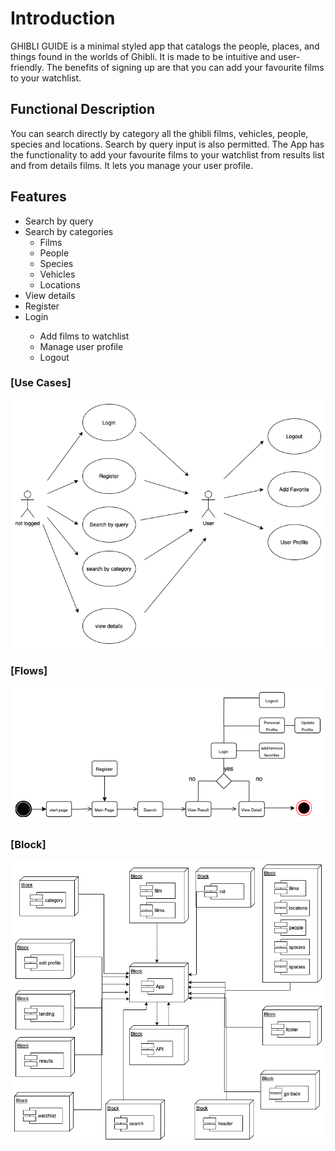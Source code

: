 # Introduction

GHIBLI GUIDE is a minimal styled app that catalogs the people, places, and things found in the worlds of Ghibli. It is made to be intuitive and user-friendly. The benefits of signing up are that you can add your favourite films to your watchlist.

## Functional Description

You can search directly by category all the ghibli films, vehicles, people, species and locations. Search by query input is also permitted.
The App has the functionality to add your favourite films to your watchlist from results list and from details films. It lets you manage your user profile.


## Features

<ul>
    <li>Search by query</li>
    <li>Search by categories
        <ul>
            <li>Films</li>
            <li>People</li>
            <li>Species</li>
            <li>Vehicles</li>
            <li>Locations</li>
        </ul>
    </li>
    <li>View details</li>
    <li>Register</li>
    <li>Login</li>
    <ul>
        <li>Add films to watchlist</li>
        <li>Manage user profile</li>
        <li>Logout</li>
    </ul>
</ul>

### [Use Cases] 

![](images/ghibli-use-cases.png)

### [Flows] 

![](images/ghibli-flow.png)

### [Block] 

![](images/ghibli-blocks.png)